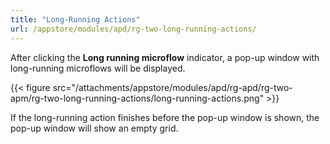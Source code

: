 ```yaml
---
title: "Long-Running Actions"
url: /appstore/modules/apd/rg-two-long-running-actions/
---
```


After clicking the **Long running microflow** indicator, a pop-up window with long-running microflows will be displayed.

{{< figure src="/attachments/appstore/modules/apd/rg-apd/rg-two-apm/rg-two-long-running-actions/long-running-actions.png" >}}

If the long-running action finishes before the pop-up window is shown, the pop-up window will show an empty grid.

